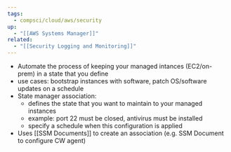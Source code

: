 ```yaml
---
tags:
  - compsci/cloud/aws/security
up:
  - "[[AWS Systems Manager]]"
related:
  - "[[Security Logging and Monitoring]]"
---
```

- Automate the process of keeping your managed intances (EC2/on-prem) in a state that you define
- use cases: bootstrap instances with software, patch OS/software updates on a schedule
- State manager association:
	- defines the state that you want to maintain to your managed instances
	- example: port 22 must be closed, antivirus must be installed
	- specify a schedule when this configuration is applied
- Uses [[SSM Documents]] to create an association (e.g. SSM Document to configure CW agent)

